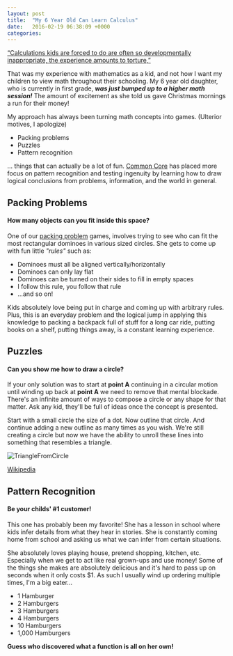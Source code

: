 ```yaml
---
layout: post
title:  "My 6 Year Old Can Learn Calculus"
date:   2016-02-19 06:38:09 +0000
categories:
---
```

[“Calculations kids are forced to do are often so developmentally inappropriate, the experience amounts to torture,”](http://www.theatlantic.com/education/archive/2014/03/5-year-olds-can-learn-calculus/284124/)

That was my experience with mathematics as a kid, and not how I want my children to view math throughout their schooling. My 6 year old daughter, who is currently in first grade, ***was just bumped up to a higher math session!*** The amount of excitement as she told us gave Christmas mornings a run for their money!

My approach has always been turning math concepts into games. (Ulterior motives, I apologize)

* Packing problems
* Puzzles
* Pattern recognition

... things that can actually be a lot of fun. [Common Core](http://www.coreknowledge.org/mimik/mimik_uploads/documents/520/CK_CCSSMathAlignmentwithMP.pdf) has placed more focus on pattern recognition and testing ingenuity by learning how to draw logical conclusions from problems, information, and the world in general.

## Packing Problems

#### How many objects can you fit inside this space?

One of our [packing problem](https://en.wikipedia.org/wiki/Packing_problems) games, involves trying to see who can fit the most rectangular dominoes in various sized circles. She gets to come up with fun little *"rules"* such as:

* Dominoes must all be aligned vertically/horizontally
* Dominoes can only lay flat
* Dominoes can be turned on their sides to fill in empty spaces
* I follow this rule, you follow that rule
* ...and so on!

Kids absolutely love being put in charge and coming up with arbitrary rules. Plus, this is an everyday problem and the logical jump in applying this knowledge to packing a backpack full of stuff for a long car ride, putting books on a shelf, putting things away, is a constant learning experience.

## Puzzles

#### Can you show me how to draw a circle?

If your only solution was to start at **point A** continuing in a circular motion until winding up back at **point A** we need to remove that mental blockade. There's an infinite amount of ways to compose a circle or any shape for that matter. Ask any kid, they'll be full of ideas once the concept is presented.

Start with a small circle the size of a dot. Now outline that circle. And continue adding a new outline as many times as you wish. We're still creating a circle but now we have the ability to unroll these lines into something that resembles a triangle.

![TriangleFromCircle](https://upload.wikimedia.org/wikipedia/commons/0/07/TriangleFromCircle.gif)

[Wikipedia](https://upload.wikimedia.org/wikipedia/commons/0/07/TriangleFromCircle.gif)

## Pattern Recognition

#### Be your childs' #1 customer!

This one has probably been my favorite! She has a lesson in school where kids infer details from what they hear in stories. She is constantly coming home from school and asking us what we can infer from certain situations.

She absolutely loves playing house, pretend shopping, kitchen, etc. Especially when we get to act like real grown-ups and use money! Some of the things she makes are absolutely delicious and it's hard to pass up on seconds when it only costs $1. As such I usually wind up ordering multiple times, I'm a big eater...

* 1 Hamburger
* 2 Hamburgers
* 3 Hamburgers
* 4 Hamburgers
* 10 Hamburgers
* 1,000 Hamburgers


**Guess who discovered what a function is all on her own!**